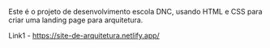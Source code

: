 
Este é o projeto de desenvolvimento escola DNC, usando HTML e CSS para criar uma landing page para arquitetura.

Link1 - https://site-de-arquitetura.netlify.app/


